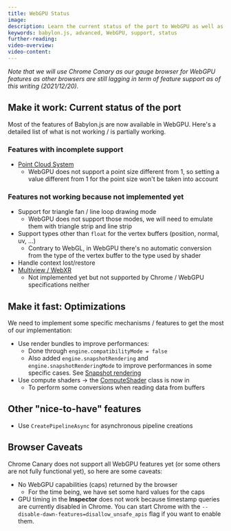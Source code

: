 ```yaml
---
title: WebGPU Status
image: 
description: Learn the current status of the port to WebGPU as well as the next steps and caveats to be aware of.
keywords: babylon.js, advanced, WebGPU, support, status
further-reading:
video-overview:
video-content:
---
```


*Note that we will use Chrome Canary as our gauge browser for WebGPU features as other browsers are still lagging in term of feature support as of this writing (2021/12/20).*

## Make it work: Current status of the port
Most of the features of Babylon.js are now available in WebGPU. Here's a detailed list of what is not working / is partially working.

### Features with incomplete support
* [Point Cloud System](/typedoc/classes/babylon.pointscloudsystem)
  * WebGPU does not support a point size different from 1, so setting a value different from 1 for the point size won't be taken into account

### Features not working because not implemented yet
* Support for triangle fan / line loop drawing mode
  * WebGPU does not support those modes, we will need to emulate them with triangle strip and line strip
* Support types other than `float` for the vertex buffers (position, normal, uv, ...)
  * Contrary to WebGL, in WebGPU there's no automatic conversion from the type of the vertex buffer to the type used by shader
* Handle context lost/restore
* [Multiview / WebXR](/divingDeeper/cameras/multiViewsPart1)
  * Not implemented yet but not supported by Chrome / WebGPU specifications neither

## Make it fast: Optimizations
We need to implement some specific mechanisms / features to get the most of our implementation:
* Use render bundles to improve performances:
  * Done through `engine.compatibilityMode = false`
  * Also added `engine.snapshotRendering` and `engine.snapshotRenderingMode` to improve performances in some specific cases. See [Snapshot rendering](/advanced_topics/webGPU/webGPUSnapshotRendering)
* Use compute shaders -> the [ComputeShader](/advanced_topics/shaders/computeShader) class is now in
  * To perform some conversions when reading data from buffers

## Other "nice-to-have" features 
* Use `CreatePipelineAsync` for asynchronous pipeline creations

## Browser Caveats
Chrome Canary does not support all WebGPU features yet (or some others are not fully functional yet), so here are some caveats:
* No WebGPU capabilities (caps) returned by the browser
  * For the time being, we have set some hard values for the caps
* GPU timing in the **Inspector** does not work because timestamp queries are currently disabled in Chrome. You can start Chrome with the `--disable-dawn-features=disallow_unsafe_apis` flag if you want to enable them.
